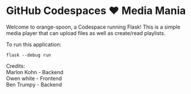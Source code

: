 # GitHub Codespaces ♥️ Media Mania

Welcome to orange-spoon, a Codespace running Flask! This is a simple media player that can upload files as well as create/read playlists.

To run this application:

```
flask --debug run
```

Credits:<br>
Marlon Kohn - Backend<br>
Owen white - Frontend<br>
Ben Trumpy - Backend
